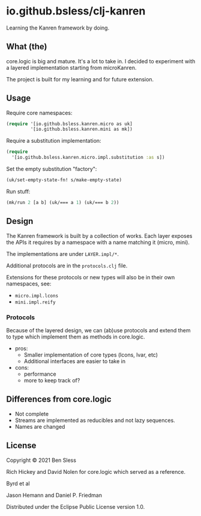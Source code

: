 # io.github.bsless/clj-kanren

Learning the Kanren framework by doing.

## What (the)

core.logic is big and mature. It's a lot to take in. I decided to
experiment with a layered implementation starting from microKanren.

The project is built for my learning and for future extension.

## Usage

Require core namespaces:

```clojure
(require '[io.github.bsless.kanren.micro as uk]
         '[io.github.bsless.kanren.mini as mk])
```

Require a substitution implementation:

```clojure
(require 
  '[io.github.bsless.kanren.micro.impl.substitution :as s])
```

Set the empty substitution "factory":

```clojure
(uk/set-empty-state-fn! s/make-empty-state)
```

Run stuff:

```clojure
(mk/run 2 [a b] (uk/=== a 1) (uk/=== b 2))
```

## Design

The Kanren framework is built by a collection of works. Each layer
exposes the APIs it requires by a namespace with a name matching it
(micro, mini).

The implementations are under `LAYER.impl/*`.

Additional protocols are in the `protocols.clj` file.

Extensions for these protocols or new types will also be in their own
namespaces, see:
- `micro.impl.lcons`
- `mini.impl.reify`

### Protocols

Because of the layered design, we can (ab)use protocols and extend them
to type which implement them as methods in core.logic.

- pros: 
  - Smaller implementation of core types (lcons, lvar, etc)
  - Additional interfaces are easier to take in
- cons:
  - performance
  - more to keep track of?


## Differences from core.logic

- Not complete
- Streams are implemented as reducibles and not lazy sequences.
- Names are changed

## License

Copyright © 2021 Ben Sless

Rich Hickey and David Nolen for core.logic which served as a reference.

Byrd et al 

Jason Hemann and Daniel P. Friedman

Distributed under the Eclipse Public License version 1.0.
